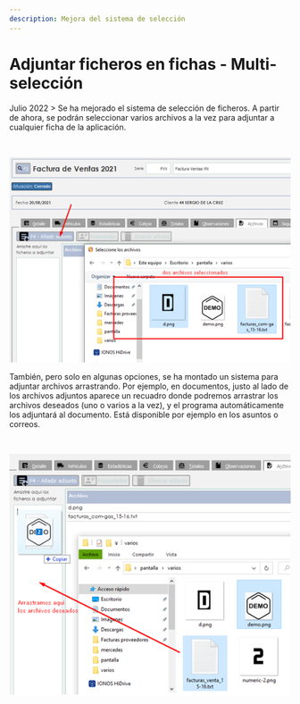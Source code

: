 ```yaml
---
description: Mejora del sistema de selección
---
```


# Adjuntar ficheros en fichas - Multi-selección

Julio 2022 > Se ha mejorado el sistema de selección de ficheros. A partir de ahora, se podrán seleccionar varios archivos a la vez para adjuntar a cualquier ficha de la aplicación.

​​

![](<../.gitbook/assets/imagen (4).png>)

También, pero solo en algunas opciones, se ha montado un sistema para adjuntar archivos arrastrando. Por ejemplo, en documentos, justo al lado de los archivos adjuntos aparece un recuadro donde podremos arrastrar los archivos deseados (uno o varios a la vez), y el programa automáticamente los adjuntará al documento. Está disponible por ejemplo en los asuntos o correos.

​

![](<../.gitbook/assets/imagen (15).png>)
